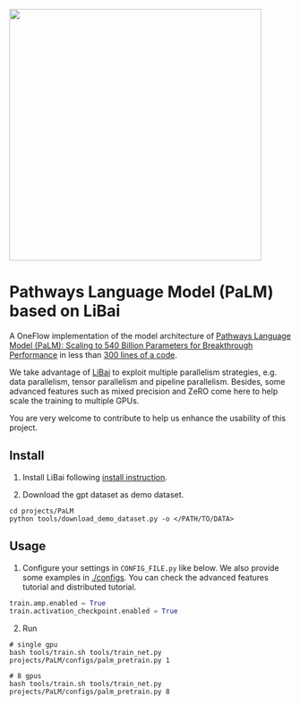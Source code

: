 <img src="./assets/palm.gif" width="450px"></img>

# Pathways Language Model (PaLM) based on LiBai

A OneFlow implementation of the model architecture of [Pathways Language Model (PaLM): Scaling to 540 Billion Parameters for Breakthrough Performance](https://ai.googleblog.com/2022/04/pathways-language-model-palm-scaling-to.html) in less than <a href="https://github.com/Oneflow-Inc/libai/tree/main/projects/PaLM/palm_model.py"> 300 lines of a code</a>.

We take advantage of [LiBai](https://github.com/hpcaitech/ColossalAI) to exploit multiple parallelism strategies, e.g. data parallelism, tensor parallelism and pipeline parallelism. Besides, some advanced features such as mixed precision and ZeRO come here to help scale the training to multiple GPUs.

You are very welcome to contribute to help us enhance the usability of this project.

## Install

1. Install LiBai following <a href="https://libai.readthedocs.io/en/latest/tutorials/get_started/Installation.html">install instruction</a>.

2. Download the gpt dataset as demo dataset.

```shell
cd projects/PaLM
python tools/download_demo_dataset.py -o </PATH/TO/DATA>
```

## Usage

1. Configure your settings in `CONFIG_FILE.py` like below. We also provide some examples in [./configs](./configs/). You can check the <a hef="https://libai.readthedocs.io/en/latest/tutorials/basics/Features.html">advanced features tutorial</a> and <a hef="https://libai.readthedocs.io/en/latest/tutorials/basics/Distributed_Configuration.html">distributed tutorial</a>.

```python
train.amp.enabled = True
train.activation_checkpoint.enabled = True
```

2. Run

```shell
# single gpu
bash tools/train.sh tools/train_net.py projects/PaLM/configs/palm_pretrain.py 1

# 8 gpus
bash tools/train.sh tools/train_net.py projects/PaLM/configs/palm_pretrain.py 8
```
